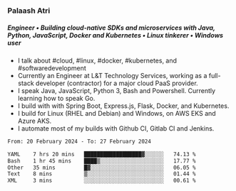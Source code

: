 ### Palaash Atri

##### Engineer • Building cloud-native SDKs and microservices with Java, Python, JavaScript, Docker and Kubernetes • Linux tinkerer • Windows user

- I talk about #cloud, #linux, #docker, #kubernetes, and #softwaredevelopment
- Currently an Engineer at L&T Technology Services, working as a full-stack developer (contractor) for a major cloud PaaS provider.
- I speak Java, JavaScript, Python 3, Bash and Powershell. Currently learning how to speak Go.
- I build with with Spring Boot, Express.js, Flask, Docker, and Kubernetes.
- I build for Linux (RHEL and Debian) and Windows, on AWS EKS and Azure AKS.
- I automate most of my builds with Github CI, Gitlab CI and Jenkins.

<!--
**palaashatri/palaashatri** is a ✨ _special_ ✨ repository because its `README.md` (this file) appears on your GitHub profile.

Here are some ideas to get you started:

- 🔭 I’m currently working on ...
- 🌱 I’m currently learning ...
- 👯 I’m looking to collaborate on ...
- 🤔 I’m looking for help with ...
- 💬 Ask me about ...
- 📫 How to reach me: ...
- 😄 Pronouns: ...
- ⚡ Fun fact: ...
-->

<!--START_SECTION:waka-->

```txt
From: 20 February 2024 - To: 27 February 2024

YAML    7 hrs 20 mins   ██████████████████▓░░░░░░   74.13 %
Bash    1 hr 45 mins    ████▒░░░░░░░░░░░░░░░░░░░░   17.77 %
Other   35 mins         █▓░░░░░░░░░░░░░░░░░░░░░░░   06.05 %
Text    8 mins          ▒░░░░░░░░░░░░░░░░░░░░░░░░   01.44 %
XML     3 mins          ░░░░░░░░░░░░░░░░░░░░░░░░░   00.61 %
```

<!--END_SECTION:waka-->
